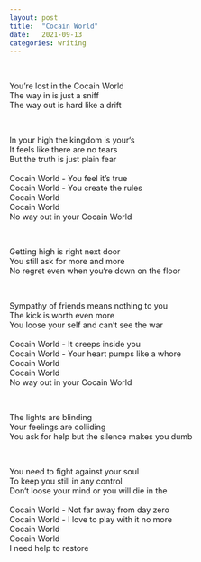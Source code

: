 ```yaml
---
layout: post
title:  "Cocain World"
date:   2021-09-13 
categories: writing
---
```

<p>&nbsp;</p>
You’re lost in the Cocain World<br />
The way in is just a sniff<br />
The way out is hard like a drift<br />
<p>&nbsp;</p>
In your high the kingdom is your‘s<br />
It feels like there are no tears<br />
But the truth is just plain fear<br />
<br />
Cocain World - You feel it’s true<br />
Cocain World - You create the rules<br />
Cocain World<br />
Cocain World<br />
No way out in your Cocain World<br />
<p>&nbsp;</p>
Getting high is right next door<br />
You still ask for more and more<br />
No regret even when you‘re down on the floor<br />
<p>&nbsp;</p>
Sympathy of friends means nothing to you<br />
The kick is worth even more<br />
You loose your self and can’t see the war<br />
<br />
Cocain World - It creeps inside you<br />
Cocain World - Your heart pumps like a whore<br />
Cocain World<br />
Cocain World<br />
No way out in your Cocain World<br />
<p>&nbsp;</p>
The lights are blinding<br />
Your feelings are colliding<br />
You ask for help but the silence makes you dumb<br />
<p>&nbsp;</p>
You need to fight against your soul<br />
To keep you still in any control<br />
Don‘t loose your mind or you will die in the<br />
<br />
Cocain World - Not far away from day zero<br />
Cocain World - I love to play with it no more<br />
Cocain World<br />
Cocain World<br />
I need help to restore<br />